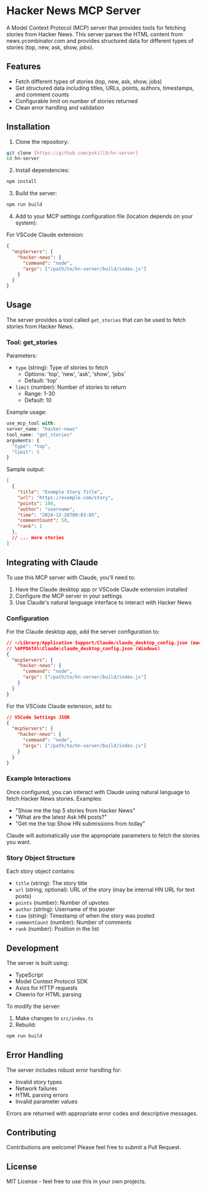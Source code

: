 # Hacker News MCP Server

A Model Context Protocol (MCP) server that provides tools for fetching stories from Hacker News. This server parses the HTML content from news.ycombinator.com and provides structured data for different types of stories (top, new, ask, show, jobs).

## Features

- Fetch different types of stories (top, new, ask, show, jobs)
- Get structured data including titles, URLs, points, authors, timestamps, and comment counts
- Configurable limit on number of stories returned
- Clean error handling and validation

## Installation

1. Clone the repository:
```bash
git clone [https://github.com/pskill9/hn-server]
cd hn-server
```

2. Install dependencies:
```bash
npm install
```

3. Build the server:
```bash
npm run build
```

4. Add to your MCP settings configuration file (location depends on your system):

For VSCode Claude extension:
```json
{
  "mcpServers": {
    "hacker-news": {
      "command": "node",
      "args": ["/path/to/hn-server/build/index.js"]
    }
  }
}
```

## Usage

The server provides a tool called `get_stories` that can be used to fetch stories from Hacker News.

### Tool: get_stories

Parameters:
- `type` (string): Type of stories to fetch
  - Options: 'top', 'new', 'ask', 'show', 'jobs'
  - Default: 'top'
- `limit` (number): Number of stories to return
  - Range: 1-30
  - Default: 10

Example usage:
```typescript
use_mcp_tool with:
server_name: "hacker-news"
tool_name: "get_stories"
arguments: {
  "type": "top",
  "limit": 5
}
```

Sample output:
```json
[
  {
    "title": "Example Story Title",
    "url": "https://example.com/story",
    "points": 100,
    "author": "username",
    "time": "2024-12-28T00:03:05",
    "commentCount": 50,
    "rank": 1
  },
  // ... more stories
]
```

## Integrating with Claude

To use this MCP server with Claude, you'll need to:

1. Have the Claude desktop app or VSCode Claude extension installed
2. Configure the MCP server in your settings
3. Use Claude's natural language interface to interact with Hacker News

### Configuration

For the Claude desktop app, add the server configuration to:
```json
// ~/Library/Application Support/Claude/claude_desktop_config.json (macOS)
// %APPDATA%\Claude\claude_desktop_config.json (Windows)
{
  "mcpServers": {
    "hacker-news": {
      "command": "node",
      "args": ["/path/to/hn-server/build/index.js"]
    }
  }
}
```

For the VSCode Claude extension, add to:
```json
// VSCode Settings JSON
{
  "mcpServers": {
    "hacker-news": {
      "command": "node",
      "args": ["/path/to/hn-server/build/index.js"]
    }
  }
}
```

### Example Interactions

Once configured, you can interact with Claude using natural language to fetch Hacker News stories. Examples:

- "Show me the top 5 stories from Hacker News"
- "What are the latest Ask HN posts?"
- "Get me the top Show HN submissions from today"

Claude will automatically use the appropriate parameters to fetch the stories you want.

### Story Object Structure

Each story object contains:
- `title` (string): The story title
- `url` (string, optional): URL of the story (may be internal HN URL for text posts)
- `points` (number): Number of upvotes
- `author` (string): Username of the poster
- `time` (string): Timestamp of when the story was posted
- `commentCount` (number): Number of comments
- `rank` (number): Position in the list

## Development

The server is built using:
- TypeScript
- Model Context Protocol SDK
- Axios for HTTP requests
- Cheerio for HTML parsing

To modify the server:

1. Make changes to `src/index.ts`
2. Rebuild:
```bash
npm run build
```

## Error Handling

The server includes robust error handling for:
- Invalid story types
- Network failures
- HTML parsing errors
- Invalid parameter values

Errors are returned with appropriate error codes and descriptive messages.

## Contributing

Contributions are welcome! Please feel free to submit a Pull Request.

## License

MIT License - feel free to use this in your own projects.
